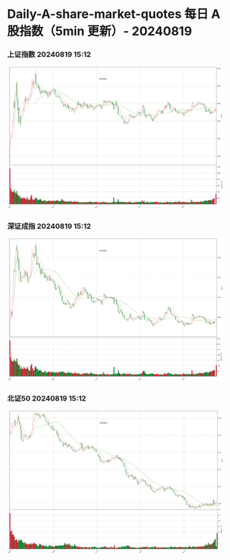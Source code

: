 
# Daily-A-share-market-quotes 每日 A 股指数（5min 更新）- 20240819

### 上证指数 20240819 15:12
![](./fig/2024/8/20240819-sh000001.png)

### 深证成指 20240819 15:12
![](./fig/2024/8/20240819-sz399001.png)

### 北证50 20240819 15:12
![](./fig/2024/8/20240819-bj899050.png)
